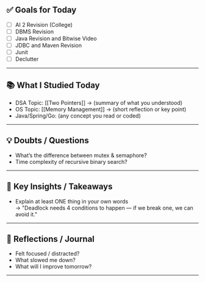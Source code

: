 ## ✅ Goals for Today 
- [ ] AI 2  Revision (College)
- [ ] DBMS Revision
- [ ] Java Revision and Bitwise Video
- [ ] JDBC and Maven Revision
- [ ] Junit 
- [ ] Declutter
---

## 📚 What I Studied Today
- DSA Topic: [[Two Pointers]] → (summary of what you understood)
- OS Topic: [[Memory Management]] → (short reflection or key point)
- Java/Spring/Go: (any concept you read or coded)

---

## 💡 Doubts / Questions
- What’s the difference between mutex & semaphore?
- Time complexity of recursive binary search?

---

## 🧠 Key Insights / Takeaways
- Explain at least ONE thing in your own words  
  → "Deadlock needs 4 conditions to happen — if we break one, we can avoid it."

---
## 💬 Reflections / Journal
- Felt focused / distracted?
- What slowed me down?
- What will I improve tomorrow?
---
